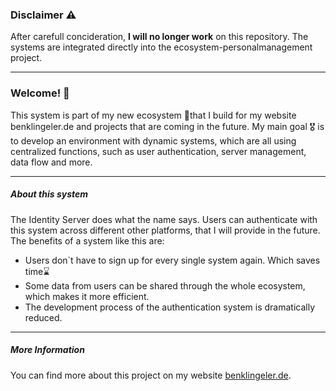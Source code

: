 ### Disclaimer ⚠️
After carefull concideration, **I will no longer work** on this repository. The systems are integrated directly into the ecosystem-personalmanagement project. 

---

### Welcome! 👋

This system is part of my new ecosystem 🚀that I build for my website benklingeler.de and projects that are coming in the future. My main goal 🎖️ is to develop an environment with dynamic systems, which are all using centralized functions, such as user authentication, server management, data flow and more.

---

##### About this system

The Identity Server does what the name says. Users can authenticate with this system across different other platforms, that I will provide in the future. The benefits of a system like this are:

- Users don`t have to sign up for every single system again. Which saves time⌛
- Some data from users can be shared through the whole ecosystem, which makes it more efficient.
- The development process of the authentication system is dramatically reduced.

---

##### More Information

You can find more about this project on my website [benklingeler.de](http://benklingeler.de 'benklingeler.de').
